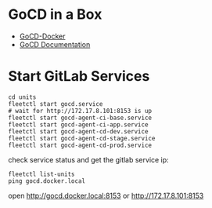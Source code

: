GoCD in a Box
=================================

* [GoCD-Docker](https://github.com/gocd/gocd-docker)
* [GoCD Documentation](https://www.go.cd/documentation/user/current/)


Start GitLab Services
======================
    cd units
    fleetctl start gocd.service
    # wait for http://172.17.8.101:8153 is up
    fleetctl start gocd-agent-ci-base.service
    fleetctl start gocd-agent-ci-app.service
    fleetctl start gocd-agent-cd-dev.service
    fleetctl start gocd-agent-cd-stage.service
    fleetctl start gocd-agent-cd-prod.service

check service status and get the gitlab service ip:

    fleetctl list-units
    ping gocd.docker.local

open http://gocd.docker.local:8153 or http://172.17.8.101:8153
